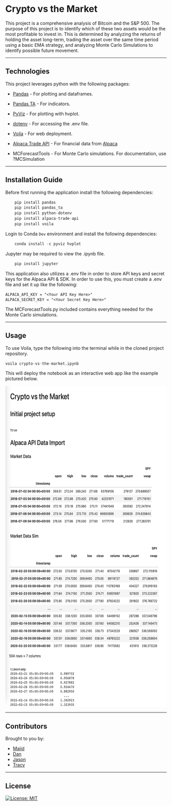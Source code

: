 # Crypto vs the Market

This project is a comprehensive analysis of Bitcoin and the S&P 500. The purpose of this project is to identify which of these two assets would be the most profitable to invest in. This is determined by analyzing the returns of holding the asset long-term, trading the asset over the same time period using a basic EMA strategy, and analyzing Monte Carlo Simulations to identify possible future movement.

---

## Technologies

This project leverages python with the following packages:

* [Pandas](https://github.com/pandas-dev/pandas) - For plotting and dataframes.

* [Pandas TA](https://github.com/twopirllc/pandas-ta) - For indicators.

* [PyViz](https://github.com/pyviz/pyviz.org) - For plotting with hvplot.

* [dotenv](https://pypi.org/project/python-dotenv/) - For accessing the .env file.

* [Voila](https://github.com/voila-dashboards/voila) - For web deployment.

* [Alpaca Trade API](https://github.com/alpacahq/alpaca-trade-api-python) - For financial data from [Alpaca](https://alpaca.markets)

* MCForecastTools - For Monte Carlo simulations. For documentation, use ?MCSimulation

---

## Installation Guide

Before first running the application install the following dependencies:

```python
    pip install pandas
    pip install pandas_ta
    pip install python-dotenv
    pip install alpaca-trade-api
    pip install voila
```

Login to Conda `Dev` environment and install the following dependencies:

```python
    conda install -c pyviz hvplot
```

Jupyter may be required to view the .ipynb file.

```python
    pip install jupyter
```

This application also utilizes a .env file in order to store API keys and secret keys for the Alpaca API & SDK. In order to use this, you must create a .env file and set it up like the following:

```
ALPACA_API_KEY = "<Your API Key Here>"
ALPACA_SECRET_KEY = "<Your Secret Key Here>"
```

The MCForecastTools.py included contains everything needed for the Monte Carlo simulations.

---

## Usage

To use Voila, type the following into the terminal while in the cloned project repository.

```python
voila crypto-vs-the-market.ipynb
```

This will deploy the notebook as an interactive web app like the example pictured below.

<img src="./imgs/voila-1.png" alt="Voila Web App" width="800" height="1000">

---

## Contributors

Brought to you by:
* [Majid](https://github.com/MajidKouki)
* [Dan](https://github.com/dandmcqueen)
* [Jason](https://github.com/jasonbucks)
* [Tracy](https://github.com/emorytk)

---

## License

[![License: MIT](https://img.shields.io/badge/License-MIT-yellow.svg)](https://opensource.org/licenses/MIT)
